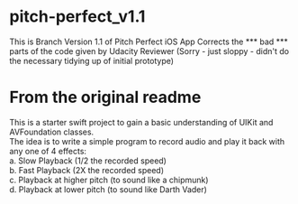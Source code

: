 # pitch-perfect_v1.1
This is Branch Version 1.1 of Pitch Perfect iOS App
Corrects the *** bad *** parts of the code given by Udacity Reviewer
(Sorry - just sloppy - didn't do the necessary tidying up of initial prototype)

# From the original readme
This is a starter swift project to gain a basic understanding of UIKit and AVFoundation classes.<BR>
The idea is to write a simple program to record audio and play it back with any one of 4 effects: <BR>
  a. Slow Playback (1/2 the recorded speed) <BR>
  b. Fast Playback (2X the recorded speed) <BR>
  c. Playback at higher pitch (to sound like a chipmunk)<BR> 
  d. Playback at lower pitch (to sound like Darth Vader)<BR>
